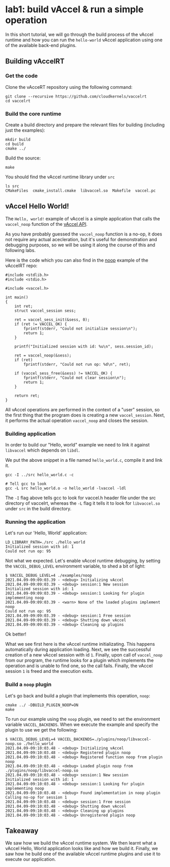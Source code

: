 # lab1: build vAccel & run a simple operation

In this short tutorial, we will go through the build process of the vAccel
runtime and how you can run the `hello-world` vAccel application using one
of the available back-end plugins.

## Building vAccelRT

### Get the code

Clone the vAcceRT repository using the following command:

```
git clone --recursive https://github.com/cloudkernels/vaccelrt
cd vaccelrt
```

### Build the core runtime

Create a build directory and prepare the relevant files for building (including
just the examples):

```
mkdir build
cd build
cmake ../
```

Build the source:

```
make
```

You should find the vAccel runtime library under `src`

```
ls src
CMakeFiles  cmake_install.cmake  libvaccel.so  Makefile  vaccel.pc
```

## vAccel Hello World!

The `Hello, world!` example of vAccel is a simple application that calls the
`vaccel_noop` function of the [vAccel API](https://docs.vaccel.org/devguide/api).

As you have probably guessed the `vaccel_noop` function is a no-op, it does not
require any actual acecleration, but it's useful for demonstration and debugging
purposes, so we will be using it along the course of this and following labs.

Here is the code which you can also find in the
[noop](https://github.com/cloudkernels/vaccelrt/blob/master/examples/noop.c)
example of the vAccelRT repo:

```
#include <stdlib.h>
#include <stdio.h>

#include <vaccel.h>

int main()
{
	int ret;
	struct vaccel_session sess;

	ret = vaccel_sess_init(&sess, 0);
	if (ret != VACCEL_OK) {
		fprintf(stderr, "Could not initialize session\n");
		return 1;
	}

	printf("Initialized session with id: %u\n", sess.session_id);

	ret = vaccel_noop(&sess);
	if (ret)
		fprintf(stderr, "Could not run op: %d\n", ret);

	if (vaccel_sess_free(&sess) != VACCEL_OK) {
		fprintf(stderr, "Could not clear session\n");
		return 1;
	}

	return ret;
}
```

All vAccel operations are performed in the context of a "user" session, so the
first thing that the program does is creating a new `vaccel_session`.
Next, it performs the actual operation `vaccel_noop` and closes the session.

### Building application

In order to build our "Hello, world" example we need to link it against
`libvaccel` which depends on `libdl`.

We put the above snippet in a file named `hello_world.c`, compile it and link
it.

```
gcc -I ../src hello_world.c -c

# Tell gcc to look 
gcc -L src hello_world.o -o hello_world -lvaccel -ldl
```

The `-I` flag above tells gcc to look for vaccel.h header file under the src
directory of vaccelrt, whereas the `-L` flag it tells it to look for
`libvaccel.so` under `src` in the build directory.

### Running the application

Let's run our 'Hello, World' application:

```
LD_LIBRARY_PATH=./src ./hello_world
Initialized session with id: 1
Could not run op: 95
```

Not what we expected. Let's enable vAccel runtime debugging, by setting the
`VACCEL_DEBUG_LEVEL` environment variable, to shed a bit of light:

```
$ VACCEL_DEBUG_LEVEL=4 ./examples/noop 
2021.04.09-09:09:03.39 - <debug> Initializing vAccel
2021.04.09-09:09:03.39 - <debug> session:1 New session
Initialized session with id: 1
2021.04.09-09:09:03.39 - <debug> session:1 Looking for plugin implementing noop
2021.04.09-09:09:03.39 - <warn> None of the loaded plugins implement noop
Could not run op: 95
2021.04.09-09:09:03.39 - <debug> session:1 Free session
2021.04.09-09:09:03.39 - <debug> Shutting down vAccel
2021.04.09-09:09:03.39 - <debug> Cleaning up plugins
```

Ok better!

What we see first here is the vAccel runtime initializating. This happens
automatically during application loading. Next, we see the successful
creation of a new vAccel session with id `1`. Finally, upon call of
`vaccel_noop` from our program, the runtime looks for a plugin which implements
the operation and is unable to find one, so the call fails. Finally, the
vAccel session `1` is freed and the execution exits.

### Build a `noop` plugin

Let's go back and build a plugin that implements this operation, `noop`:

```
cmake ../ -DBUILD_PLUGIN_NOOP=ON
make
```

To run our example using the `noop` plugin, we need to set the environment
variable `VACCEL_BACKENDS`. When we execute the example and specify the
plugin to use we get the following:

```
$ VACCEL_DEBUG_LEVEL=4 VACCEL_BACKENDS=./plugins/noop/libvaccel-noop.so ./hello_world
2021.04.09-09:10:03.48 - <debug> Initializing vAccel
2021.04.09-09:10:03.48 - <debug> Registered plugin noop
2021.04.09-09:10:03.48 - <debug> Registered function noop from plugin noop
2021.04.09-09:10:03.48 - <debug> Loaded plugin noop from ./plugins/noop/libvaccel-noop.so
2021.04.09-09:10:03.48 - <debug> session:1 New session
Initialized session with id: 1
2021.04.09-09:10:03.48 - <debug> session:1 Looking for plugin implementing noop
2021.04.09-09:10:03.48 - <debug> Found implementation in noop plugin
Calling no-op for session 1
2021.04.09-09:10:03.48 - <debug> session:1 Free session
2021.04.09-09:10:03.48 - <debug> Shutting down vAccel
2021.04.09-09:10:03.48 - <debug> Cleaning up plugins
2021.04.09-09:10:03.48 - <debug> Unregistered plugin noop
```

## Takeaway

We saw how we build the vAccel runtime system. We then learnt what a vAccel
Hello, World application looks like and how we build it. Finally, we saw how
he build one of the available vAccel runtime plugins and use it to execute our
application.
